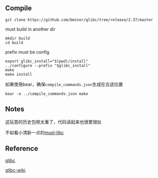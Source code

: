 ## Compile

```
git clone https://github.com/bminor/glibc/tree/release/2.37/master
```

must build in another dir
```
mkdir build
cd build
```

prefix must be config
```
export glibc_install="$(pwd)/install"
../configure --prefix "$glibc_install"
make
make install
```

如果使用bear，确保`compile_commands.json`生成在合适位置
```
bear -o ../compile_commands.json make
```

## Notes
这玩意的历史包袱太重了，代码读起来也很累很扯

不如看小清新一点的[musl-libc](https://git.musl-libc.org/cgit/musl)

## Reference
[glibc](https://www.gnu.org/software/libc/)

[glibc-wiki](https://en.wikipedia.org/wiki/Glibc)
